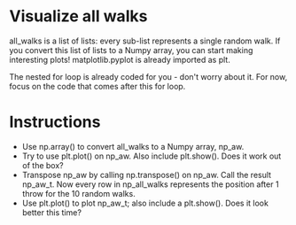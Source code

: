 # Visualize all walks
all_walks is a list of lists: every sub-list represents a single random walk. If you convert this list of lists to a Numpy array, you can start making interesting plots! matplotlib.pyplot is already imported as plt.

The nested for loop is already coded for you - don't worry about it. For now, focus on the code that comes after this for loop.

# Instructions
- Use np.array() to convert all_walks to a Numpy array, np_aw.
- Try to use plt.plot() on np_aw. Also include plt.show(). Does it work out of the box?
- Transpose np_aw by calling np.transpose() on np_aw. Call the result np_aw_t. Now every row in np_all_walks represents the position after 1 throw for the 10 random walks.
- Use plt.plot() to plot np_aw_t; also include a plt.show(). Does it look better this time?

